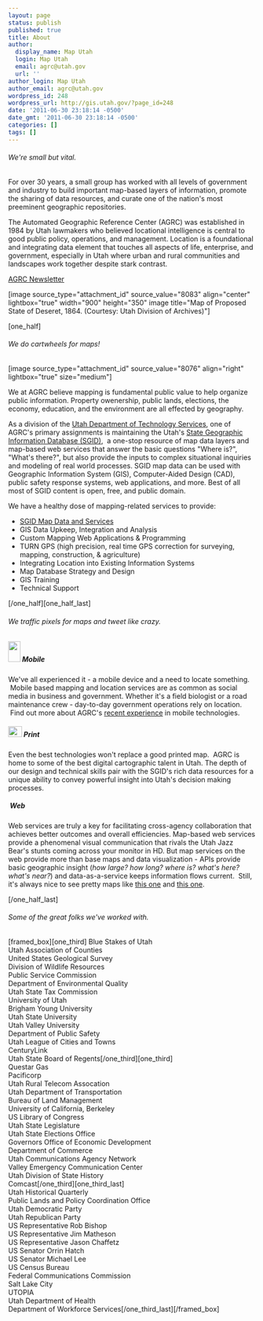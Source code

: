 ```yaml
---
layout: page
status: publish
published: true
title: About
author:
  display_name: Map Utah
  login: Map Utah
  email: agrc@utah.gov
  url: ''
author_login: Map Utah
author_email: agrc@utah.gov
wordpress_id: 248
wordpress_url: http://gis.utah.gov/?page_id=248
date: '2011-06-30 23:18:14 -0500'
date_gmt: '2011-06-30 23:18:14 -0500'
categories: []
tags: []
---
```

<h6>We're small but vital.</h6>
<p>For over 30 years, a small group has worked with all levels of government and industry to build important map-based layers of information, promote the sharing of data resources, and curate one of the nation's most preeminent geographic repositories.</p>
<p>The Automated Geographic Reference Center (AGRC) was established in 1984 by Utah lawmakers who believed locational intelligence is central to good public policy, operations, and management. Location is a foundational and integrating data element that touches all aspects of life, enterprise, and government, especially in Utah where urban and rural communities and landscapes work together despite stark contrast.</p>
<p><a href="http://gis.utah.gov/agrc-newsletter/">AGRC Newsletter</a></p>
<p>[image source_type="attachment_id" source_value="8083" align="center" lightbox="true" width="900" height="350" image title="Map of Proposed State of Deseret, 1864. (Courtesy: Utah Division of Archives)"]</p>
<p>[one_half]</p>
<h6>We do cartwheels for maps!</h6>
<p>[image source_type="attachment_id" source_value="8076" align="right" lightbox="true" size="medium"]</p>
<p>We at AGRC believe mapping is fundamental public value to help organize public information. Property owenership, public lands, elections, the economy, education, and the environment are all effected by geography.</p>
<p>As a division of the <a href="http://dts.utah.gov">Utah Department of Technology Services</a>, one of AGRC's primary assignments is maintaining the Utah's <a href="/data">State Geographic Information Database (SGID)</a>,  a one-stop resource of map data layers and map-based web services that answer the basic questions "Where is?", "What's there?", but also provide the inputs to complex situational inquiries and modeling of real world processes. SGID map data can be used with Geographic Information System (GIS), Computer-Aided Design (CAD), public safety response systems, web applications, and more. Best of all most of SGID content is open, free, and public domain.</p>
<p>We have a healthy dose of mapping-related services to provide:</p>
<ul>
<li><a href="/data">SGID Map Data and Services</a></li>
<li>GIS Data Upkeep, Integration and Analysis</li>
<li>Custom Mapping Web Applications & Programming</li>
<li>TURN GPS (high precision, real time GPS correction for surveying, mapping, construction, & agriculture)</li>
<li>Integrating Location into Existing Information Systems</li>
<li>Map Database Strategy and Design</li>
<li>GIS Training</li>
<li>Technical Support</li>
</ul>
<p>[/one_half][one_half_last]</p>
<h6>We traffic pixels for maps and tweet like crazy.</h6>
<h5><a href="http://gis.utah.gov/wp-content/uploads/iphone1.png"><img title="iphone" src="http://gis.utah.gov/wp-content/uploads/iphone1-e1335827775405.png" alt="" width="25" height="42" /></a> Mobile</h5>
<p>We've all experienced it - a mobile device and a need to locate something.  Mobile based mapping and location services are as common as social media in business and government. Whether it's a field biologist or a road maintenance crew - day-to-day government operations rely on location.  Find out more about AGRC's <a href="/maps-n-mobile-utahs-wildlife-vehicle-collision-reporting-system/">recent experience</a> in mobile technologies.</p>
<h5><a href="http://gis.utah.gov/wp-content/uploads/print_map.png"><img title="print_map" src="http://gis.utah.gov/wp-content/uploads/print_map-e1335828505469.png" alt="" width="28" height="22" /></a> Print</h5>
<p>Even the best technologies won't replace a good printed map.  AGRC is home to some of the best digital cartographic talent in Utah. The depth of our design and technical skills pair with the SGID's rich data resources for a unique ability to convey powerful insight into Utah's decision making processes.</p>
<h5><a href="http://gis.utah.gov/wp-content/uploads/Monitor.png"><img title="Monitor" src="http://gis.utah.gov/wp-content/uploads/Monitor.png" alt="" /></a> Web</h5>
<p>Web services are truly a key for facilitating cross-agency collaboration that achieves better outcomes and overall efficiencies. Map-based web services provide a phenomenal visual communication that rivals the Utah Jazz Bear's stunts coming across your monitor in HD. But map services on the web provide more than base maps and data visualization - APIs provide basic geographic insight (<em>how large? how long? where is? what's here? what's near?</em>) and data-as-a-service keeps information flows current.  Still, it's always nice to see pretty maps like <a href="http://elections.utah.gov/map/district-maps">this one</a> and <a href="http://www.utah.gov/broadband/map.html">this one</a>.</p>
<p>[/one_half_last]</p>
<h6>Some of the great folks we've worked with.</h6>
<p>[framed_box][one_third] Blue Stakes of Utah<br />
Utah Association of Counties<br />
United States Geological Survey<br />
Division of Wildlife Resources<br />
Public Service Commission<br />
Department of Environmental Quality<br />
Utah State Tax Commission<br />
University of Utah<br />
Brigham Young University<br />
Utah State University<br />
Utah Valley University<br />
Department of Public Safety<br />
Utah League of Cities and Towns<br />
CenturyLink<br />
Utah State Board of Regents[/one_third][one_third]<br />
Questar Gas<br />
Pacificorp<br />
Utah Rural Telecom Assocation<br />
Utah Department of Transportation<br />
Bureau of Land Management<br />
University of California, Berkeley<br />
US Library of Congress<br />
Utah State Legislature<br />
Utah State Elections Office<br />
Governors Office of Economic Development<br />
Department of Commerce<br />
Utah Communications Agency Network<br />
Valley Emergency Communication Center<br />
Utah Division of State History<br />
Comcast[/one_third][one_third_last]<br />
Utah Historical Quarterly<br />
Public Lands and Policy Coordination Office<br />
Utah Democratic Party<br />
Utah Republican Party<br />
US Representative Rob Bishop<br />
US Representative Jim Matheson<br />
US Representative Jason Chaffetz<br />
US Senator Orrin Hatch<br />
US Senator Michael Lee<br />
US Census Bureau<br />
Federal Communications Commission<br />
Salt Lake City<br />
UTOPIA<br />
Utah Department of Health<br />
Department of Workforce Services[/one_third_last][/framed_box]</p>
<p>&nbsp;</p>
